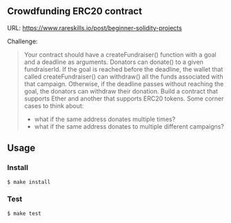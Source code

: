## Crowdfunding ERC20 contract

URL: https://www.rareskills.io/post/beginner-solidity-projects

Challenge:

> Your contract should have a createFundraiser() function with a goal and a deadline as arguments. Donators can donate() to a given fundraiserId. If the goal is reached before the deadline, the wallet that called createFundraiser() can withdraw() all the funds associated with that campaign. Otherwise, if the deadline passes without reaching the goal, the donators can withdraw their donation. Build a contract that supports Ether and another that supports ERC20 tokens.
Some corner cases to think about:
> - what if the same address donates multiple times?
> - what if the same address donates to multiple different campaigns?

## Usage

### Install

```shell
$ make install
```

### Test

```shell
$ make test
```
